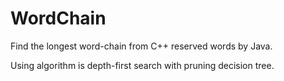 WordChain
=========

Find the longest word-chain from C++ reserved words by Java.

Using algorithm is depth-first search with pruning decision tree.

